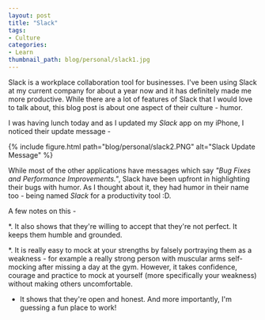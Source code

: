 ```yaml
---
layout: post
title: "Slack"
tags:
- Culture
categories:
- Learn
thumbnail_path: blog/personal/slack1.jpg
---
```


Slack is a workplace collaboration tool for businesses. I've been using Slack at my current company for about a year now and it has definitely made me more productive. While there are a lot of features of Slack that I would love to talk about, this blog post is about one aspect of their culture - humor.

I was having lunch today and as I updated my *Slack* app on my iPhone, I noticed their update message - 

{% include figure.html path="blog/personal/slack2.PNG" alt="Slack Update Message" %}

While most of the other applications have messages which say *"Bug Fixes and Performance Improvements."*, Slack have been upfront in highlighting their bugs with humor. As I thought about it, they had humor in their name too - being named *Slack* for a productivity tool :D. 

A few notes on this - 

*. It also shows that they're willing to accept that they're not perfect. It keeps them humble and grounded.

*. It is really easy to mock at your strengths by falsely portraying them as a weakness - for example a really strong person with muscular arms self-mocking after missing a day at the gym. However, it takes confidence, courage and practice to mock at yourself (more specifically your weakness) without making others uncomfortable.

* It shows that they're open and honest. And more importantly, I'm guessing a fun place to work!